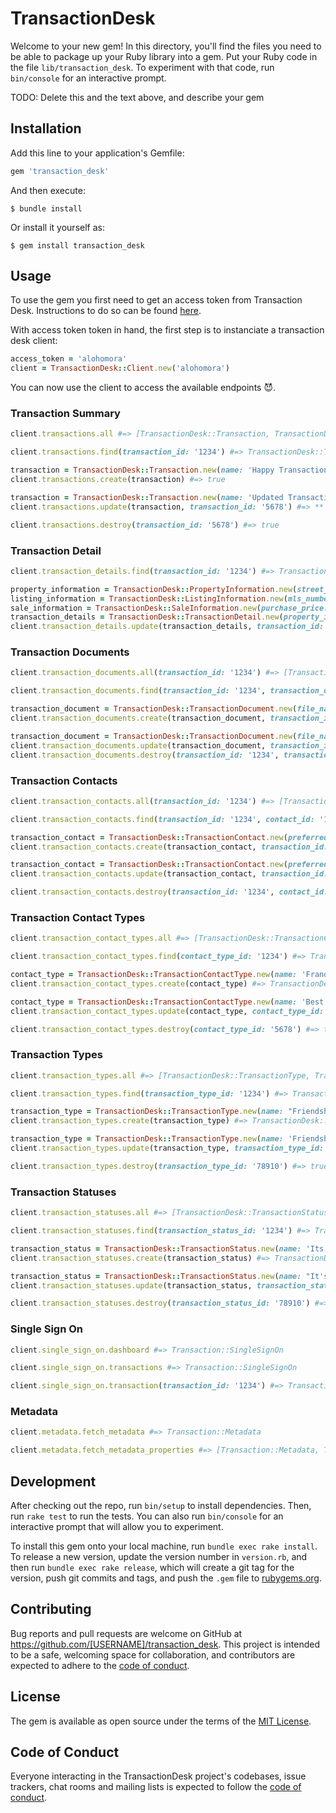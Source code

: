 # TransactionDesk

Welcome to your new gem! In this directory, you'll find the files you need to be able to package up your Ruby library into a gem. Put your Ruby code in the file `lib/transaction_desk`. To experiment with that code, run `bin/console` for an interactive prompt.

TODO: Delete this and the text above, and describe your gem

## Installation

Add this line to your application's Gemfile:

```ruby
gem 'transaction_desk'
```

And then execute:

    $ bundle install

Or install it yourself as:

    $ gem install transaction_desk

## Usage

To use the gem you first need to get an access token from Transaction Desk. Instructions to do so can be found [here](https://transactiondesk.docs.apiary.io/#introduction/authorization).

With access token token in hand, the first step is to instanciate a transaction desk client:

```ruby
access_token = 'alohomora'
client = TransactionDesk::Client.new('alohomora')
```

You can now use the client to access the available endpoints 😈.

### Transaction Summary

```ruby
client.transactions.all #=> [TransactionDesk::Transaction, TransactionDesk::Transaction, ...]

client.transactions.find(transaction_id: '1234') #=> TransactionDesk::Transaction

transaction = TransactionDesk::Transaction.new(name: 'Happy Transaction Name', status_id: 'GUID-for-status', type_id: 'GUID-for-type')
client.transactions.create(transaction) #=> true

transaction = TransactionDesk::Transaction.new(name: 'Updated Transaction Name')
client.transactions.update(transaction, transaction_id: '5678') #=> ** currently not working **

client.transactions.destroy(transaction_id: '5678') #=> true
```

### Transaction Detail

```ruby
client.transaction_details.find(transaction_id: '1234') #=> TransactionDesk::TransactionDetail

property_information = TransactionDesk::PropertyInformation.new(street_number: 743, street_name: 'Cantebery St APT 302', city: 'Boston', State: 'MA', zip_code: '02127', year_built: 1899)
listing_information = TransactionDesk::ListingInformation.new(mls_number: '7292728', list_price: '625000', property_includes: 'parking', property_excludes: 'roofdeck access, accessibility features', leased_items: 'cable modem')
sale_information = TransactionDesk::SaleInformation.new(purchase_price: '500000', deposit_amount: '50000')
transaction_details = TransactionDesk::TransactionDetail.new(property_information: property_information, listing_information: listing_information, sale_information: sale_information)
client.transaction_details.update(transaction_details, transaction_id: '1234') #=> **currently not working**
```

### Transaction Documents

```ruby
client.transaction_documents.all(transaction_id: '1234') #=> [TransactionDesk::TransactionDocument, TransactionDesk::TransactionDocument, ...]

client.transaction_documents.find(transaction_id: '1234', transaction_document_id: '1234') #=> TransactionDesk::TransactionDocument

transaction_document = TransactionDesk::TransactionDocument.new(file_name: 'Alien Alicorns vs. Space Pirates', file_extension: 'GUID-for-file_extension', raw_text: 'Base64-encoded-file')
client.transaction_documents.create(transaction_document, transaction_id: '1234') #=> **currently not working**

transaction_document = TransactionDesk::TransactionDocument.new(file_name: 'Alien Alicorns Versus Space Pirates', file_extension: 'GUID-for-file_extension', raw_text: 'Base64-encoded-file')
client.transaction_documents.update(transaction_document, transaction_id: '1234', transaction_document_id: '5678') #=> **currently not working**
client.transaction_documents.destroy(transaction_id: '1234', transaction_document_id: '5678') #=> true (not tested yet)
```

### Transaction Contacts

```ruby
client.transaction_contacts.all(transaction_id: '1234') #=> [TransactionDesk::TransactionContact, TransactionDesk::TransactionContact, ...]

client.transaction_contacts.find(transaction_id: '1234', contact_id: '1234') #=> TransactionDesk::TransactionContact

transaction_contact = TransactionDesk::TransactionContact.new(preferred_name: 'Rainbow Dash', first_name: 'Rainbow', last_name: 'Dash', email: 'rainbow.dash@equestria.net', type_id: 'GUID-for-buyer', transaction_id: '1234')
client.transaction_contacts.create(transaction_contact, transaction_id: '1234') #=> true

transaction_contact = TransactionDesk::TransactionContact.new(preferred_name: 'Rainbow Sia Dash', middle_name: 'Sia')
client.transaction_contacts.update(transaction_contact, transaction_id: '1234', contact_id: '5678') #=> true

client.transaction_contacts.destroy(transaction_id: '1234', contact_id: '5678') #=> true
```

### Transaction Contact Types

```ruby
client.transaction_contact_types.all #=> [TransactionDesk::TransactionContactType, TransactionDesk::TransactionContactType, ...]

client.transaction_contact_types.find(contact_type_id: '1234') #=> TransactionDesk::TransactionContactType

contact_type = TransactionDesk::TransactionContactType.new(name: 'Frands')
client.transaction_contact_types.create(contact_type) #=> TransactionDesk::TransactionContactType

contact_type = TransactionDesk::TransactionContactType.new(name: 'Best Frands')
client.transaction_contact_types.update(contact_type, contact_type_id: '5678') #=> **currently not working**

client.transaction_contact_types.destroy(contact_type_id: '5678') #=> true
```

### Transaction Types

```ruby
client.transaction_types.all #=> [TransactionDesk::TransactionType, TransactionDesk::TransactionType, ...]

client.transaction_types.find(transaction_type_id: '1234') #=> TransactionDesk::TransactionType

transaction_type = TransactionDesk::TransactionType.new(name: "Friendship's Magic")
client.transaction_types.create(transaction_type) #=> TransactionDesk::TransactionType

transaction_type = TransactionDesk::TransactionType.new(name: 'Friendship Is Magic')
client.transaction_types.update(transaction_type, transaction_type_id: '78910') #=> true

client.transaction_types.destroy(transaction_type_id: '78910') #=> true
```

### Transaction Statuses

```ruby
client.transaction_statuses.all #=> [TransactionDesk::TransactionStatus, TransactionDesk::TransactionStatus, ...]

client.transaction_statuses.find(transaction_status_id: '1234') #=> TransactionDesk::TransactionStatus

transaction_status = TransactionDesk::TransactionStatus.new(name: 'Its Complicated')
client.transaction_statuses.create(transaction_status) #=> TransactionDesk::TransactionStatus

transaction_status = TransactionDesk::TransactionStatus.new(name: "It's Complicated")
client.transaction_statuses.update(transaction_status, transaction_status_id: '78910') #=> **currently not working**

client.transaction_statuses.destroy(transaction_status_id: '78910') #=> true
```

### Single Sign On

```ruby
client.single_sign_on.dashboard #=> Transaction::SingleSignOn

client.single_sign_on.transactions #=> Transaction::SingleSignOn

client.single_sign_on.transaction(transaction_id: '1234') #=> Transaction::SingleSignOn
```

### Metadata

```ruby
client.metadata.fetch_metadata #=> Transaction::Metadata

client.metadata.fetch_metadata_properties #=> [Transaction::Metadata, Transaction::Metadata, ...]
```

## Development

After checking out the repo, run `bin/setup` to install dependencies. Then, run `rake test` to run the tests. You can also run `bin/console` for an interactive prompt that will allow you to experiment.

To install this gem onto your local machine, run `bundle exec rake install`. To release a new version, update the version number in `version.rb`, and then run `bundle exec rake release`, which will create a git tag for the version, push git commits and tags, and push the `.gem` file to [rubygems.org](https://rubygems.org).

## Contributing

Bug reports and pull requests are welcome on GitHub at https://github.com/[USERNAME]/transaction_desk. This project is intended to be a safe, welcoming space for collaboration, and contributors are expected to adhere to the [code of conduct](https://github.com/[USERNAME]/transaction_desk/blob/master/CODE_OF_CONDUCT.md).


## License

The gem is available as open source under the terms of the [MIT License](https://opensource.org/licenses/MIT).

## Code of Conduct

Everyone interacting in the TransactionDesk project's codebases, issue trackers, chat rooms and mailing lists is expected to follow the [code of conduct](https://github.com/[USERNAME]/transaction_desk/blob/master/CODE_OF_CONDUCT.md).
